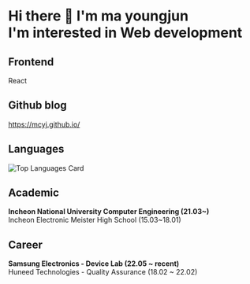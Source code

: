 # Hi there 👋 I'm ma youngjun<br> I'm interested in Web development
## Frontend
React

## Github blog
https://mcyj.github.io/

## Languages
![Top Languages Card](https://github-readme-stats.vercel.app/api/top-langs/?username=MCYJ&layout=compact)

## Academic
<b>Incheon National University Computer Engineering (21.03~)</b> <br>
Incheon Electronic Meister High School (15.03~18.01)

## Career
<b>Samsung Electronics - Device Lab (22.05 ~ recent)</b> <br>
Huneed Technologies - Quality Assurance (18.02 ~ 22.02)

